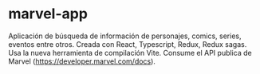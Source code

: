 # marvel-app
Aplicación de búsqueda de información de personajes, comics, series, eventos entre otros. Creada con React, Typescript, Redux, Redux sagas. Usa la nueva herramienta de compilación Vite. Consume el API publica de Marvel (https://developer.marvel.com/docs).
